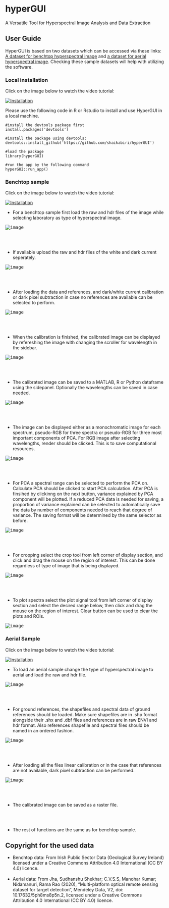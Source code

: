 # hyperGUI
A Versatile Tool for Hyperspectral Image Analysis and Data Extraction

## User Guide
HyperGUI is based on two datasets which can be accessed via these links: [A dataset for benchtop hyperspectral image](https://gsi.geodata.gov.ie/downloads/Bedrock/Data/Hyperspectral_Sample_data.zip) and [a dataset for aerial hyperspectral image](https://data.mendeley.com/datasets/5ph8ms8p5n/2). Checking these sample datasets will help with utilizing the software.

### Local installation

Click on the image below to watch the video tutorial:

[![Installation](https://img.youtube.com/vi/ASME56KKpyY/hqdefault.jpg)](https://www.youtube.com/watch?v=ASME56KKpyY)


Please use the following code in R or Rstudio to install and use HyperGUI in a local machine.

```
#install the devtools package first
install.packages('devtools')

#install the package using devtools:
devtools::install_github('https://github.com/shaikabiri/hyperGUI')

#load the package
library(hyperGUI)

#run the app by the following command
hyperGUI::run_app()

```

### Benchtop sample

Click on the image below to watch the video tutorial:

[![Installation](https://img.youtube.com/vi/hj01nj_kAGs/hqdefault.jpg)](https://www.youtube.com/watch?v=hj01nj_kAGs)

- For a benchtop sample first load the raw and hdr files of the image while selecting laboratory as type of hyperspectral image.

<kbd>
  
![image](https://github.com/shaikabiri/hyperGUI/assets/114778345/136814e7-b986-4dd3-a373-d0612f22482f)

</kbd>

<br><br>

- If available upload the raw and hdr files of the white and dark current seperately.

<kbd>
  
![image](https://github.com/shaikabiri/hyperGUI/assets/114778345/b0359ad0-5247-469e-8978-3d8a0c11b139)

</kbd>

<br><br>

- After loading the data and references, and dark/white current calibration or dark pixel subtraction in case no references are available can be selected to perform.

<kbd>
  
![image](https://github.com/shaikabiri/hyperGUI/assets/114778345/766d97d4-64ed-410e-9b68-6d59727546ac)

</kbd>

<br><br>

- When the calibration is finished, the calibrated image can be displayed by refereshing the image with changing the scroller for wavelength in the sidebar.

<kbd>

  ![image](https://github.com/shaikabiri/hyperGUI/assets/114778345/d100be15-ccdc-4412-b3a1-6130dcca0c1b)

</kbd>

<br><br>

- The calibrated image can be saved to a MATLAB, R or Python dataframe using the sidepanel. Optionally the wavelengths can be saved in case needed.

<kbd>

  ![image](https://github.com/shaikabiri/hyperGUI/assets/114778345/36c8e091-fc8c-4e75-8034-cf00dccee8fb)

</kbd>

<br><br>

- The image can be displayed either as a monochromatic image for each spectrum, pseudo-RGB for three spectra or pseudo-RGB for three most important components of PCA. For RGB image after selecting wavelengths, render should be clicked. This is to save computational resources. 

<kbd>
  
![image](https://github.com/shaikabiri/hyperGUI/assets/114778345/a8548ccf-a5ad-4d86-8f37-ee826628a8de)

</kbd>

<br><br>

- For PCA a spectral range can be selected to perform the PCA on. Calculate PCA should be clicked to start PCA calculation. After PCA is finsihed by clickinng on the next button, variance explained by PCA component will be plotted. If a reduced PCA data is needed for saving, a proportion of variance explained can be selected to automatically save the data by number of components needed to reach that degree of variance. The saving format will be determined by the same selector as before.

<kbd>
  
![image](https://github.com/shaikabiri/hyperGUI/assets/114778345/0033ae9e-f1fc-477c-95f5-7df49e53567b)

</kbd>

<br><br>

- For cropping  select the crop tool from left corner of display section, and click and drag the mouse on the region of interest. This can be done regardless of type of image that is being displayed.

<kbd>
  
![image](https://github.com/shaikabiri/hyperGUI/assets/114778345/700f3d66-a9f8-4f3f-8b65-6ddcbe8f131e)

</kbd>

<br><br>

- To plot spectra select the plot signal tool from left corner of display section and select the desired range below, then click and drag the mouse on the region of interest. Clear button can be used to clear the plots and ROIs. 

<kbd>
  
![image](https://github.com/shaikabiri/hyperGUI/assets/114778345/6e17a9b6-64a8-4ad0-a630-79c1dccfd193)

</kbd>

### Aerial Sample

Click on the image below to watch the video tutorial:

[![Installation](https://img.youtube.com/vi/4CiatNjQnqs/hqdefault.jpg)](https://www.youtube.com/watch?v=4CiatNjQnqs)

- To load an aerial sample change the type of hyperspectral image to aerial and load the raw and hdr file. 

<kbd>
  
![image](https://github.com/shaikabiri/hyperGUI/assets/114778345/ba1fb744-6f1a-464e-aaf7-cb677b7aac10)

</kbd>

<br><br>

- For ground references, the shapefiles and spectral data of ground references should be loaded. Make sure shapefiles are in .shp format alongside their .shx and .dbf files and references are in raw ENVI and hdr format. Also references shapefile and spectral files should be named in an ordered fashion. 

<kbd>
  
![image](https://github.com/shaikabiri/hyperGUI/assets/114778345/7c8338a5-3b3a-4a38-9900-fcab4582978a)

</kbd>

<br><br>

- After loading all the files linear calibration or in the case that references are not available, dark pixel subtraction can be performed. 

<kbd>
  
![image](https://github.com/shaikabiri/hyperGUI/assets/114778345/3d82ac30-bf61-40a3-a389-44f838cd493e)

</kbd>

<br><br>

- The calibrated image can be saved as a raster file.

<br><br>

- The rest of functions are the same as for benchtop sample. 

## Copyright for the used data

- Benchtop data: From Irish Public Sector Data (Geological Survey Ireland) licensed under a Creative Commons Attribution 4.0 International (CC BY 4.0) licence.
<br><br>
- Aerial data: From Jha, Sudhanshu Shekhar; C.V.S.S, Manohar Kumar; Nidamanuri, Rama Rao (2020), “Multi-platform optical remote sensing dataset for target detection”, Mendeley Data, V2, doi: 10.17632/5ph8ms8p5n.2, licensed under a Creative Commons Attribution 4.0 International (CC BY 4.0) licence.












